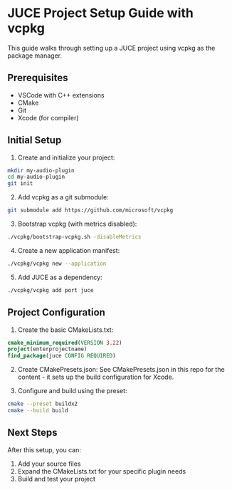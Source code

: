 # JUCE Project Setup Guide with vcpkg
This guide walks through setting up a JUCE project using vcpkg as the package manager.

## Prerequisites
- VSCode with C++ extensions
- CMake
- Git
- Xcode (for compiler)

## Initial Setup
1. Create and initialize your project:
```bash
mkdir my-audio-plugin
cd my-audio-plugin
git init
```

2. Add vcpkg as a git submodule:
```bash
git submodule add https://github.com/microsoft/vcpkg
```

3. Bootstrap vcpkg (with metrics disabled):
```bash
./vcpkg/bootstrap-vcpkg.sh -disableMetrics
```

4. Create a new application manifest:
```bash
./vcpkg/vcpkg new --application
```

5. Add JUCE as a dependency:
```bash
./vcpkg/vcpkg add port juce
```

## Project Configuration
1. Create the basic CMakeLists.txt:
```cmake
cmake_minimum_required(VERSION 3.22)
project(enterprojectname)
find_package(juce CONFIG REQUIRED)
```

2. Create CMakePresets.json:
See CMakePresets.json in this repo for the content - it sets up the build configuration for Xcode.

3. Configure and build using the preset:
```bash
cmake --preset buildx2
cmake --build build
```

## Next Steps
After this setup, you can:
1. Add your source files
2. Expand the CMakeLists.txt for your specific plugin needs
3. Build and test your project